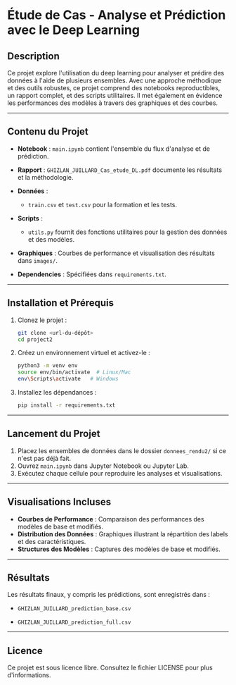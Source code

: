 # Étude de Cas - Analyse et Prédiction avec le Deep Learning

## Description

Ce projet explore l'utilisation du deep learning pour analyser et prédire des données à l'aide de plusieurs ensembles. Avec une approche méthodique et des outils robustes, ce projet comprend des notebooks reproductibles, un rapport complet, et des scripts utilitaires. Il met également en évidence les performances des modèles à travers des graphiques et des courbes.

---

## Contenu du Projet

- **Notebook** : `main.ipynb` contient l'ensemble du flux d'analyse et de prédiction.

- **Rapport** : `GHIZLAN_JUILLARD_Cas_etude_DL.pdf` documente les résultats et la méthodologie.

- **Données** :
  - `train.csv` et `test.csv` pour la formation et les tests.

- **Scripts** :
  - `utils.py` fournit des fonctions utilitaires pour la gestion des données et des modèles.

- **Graphiques** : Courbes de performance et visualisation des résultats dans `images/`.

- **Dependencies** : Spécifiées dans `requirements.txt`.


---

## Installation et Prérequis

1. Clonez le projet :

   ```bash
   git clone <url-du-dépôt>
   cd project2
   ```

2. Créez un environnement virtuel et activez-le :

   ```bash
   python3 -m venv env
   source env/bin/activate  # Linux/Mac
   env\Scripts\activate   # Windows
   ```

3. Installez les dépendances :

   ```bash
   pip install -r requirements.txt
   ```

---

## Lancement du Projet

1. Placez les ensembles de données dans le dossier `donnees_rendu2/` si ce n'est pas déjà fait.
2. Ouvrez `main.ipynb` dans Jupyter Notebook ou Jupyter Lab.
3. Exécutez chaque cellule pour reproduire les analyses et visualisations.

---

## Visualisations Incluses

- **Courbes de Performance** : Comparaison des performances des modèles de base et modifiés.
- **Distribution des Données** : Graphiques illustrant la répartition des labels et des caractéristiques.
- **Structures des Modèles** : Captures des modèles de base et modifiés.

---

## Résultats

Les résultats finaux, y compris les prédictions, sont enregistrés dans :

- `GHIZLAN_JUILLARD_prediction_base.csv`

- `GHIZLAN_JUILLARD_prediction_full.csv`


---

## Licence

Ce projet est sous licence libre. Consultez le fichier LICENSE pour plus d'informations.
